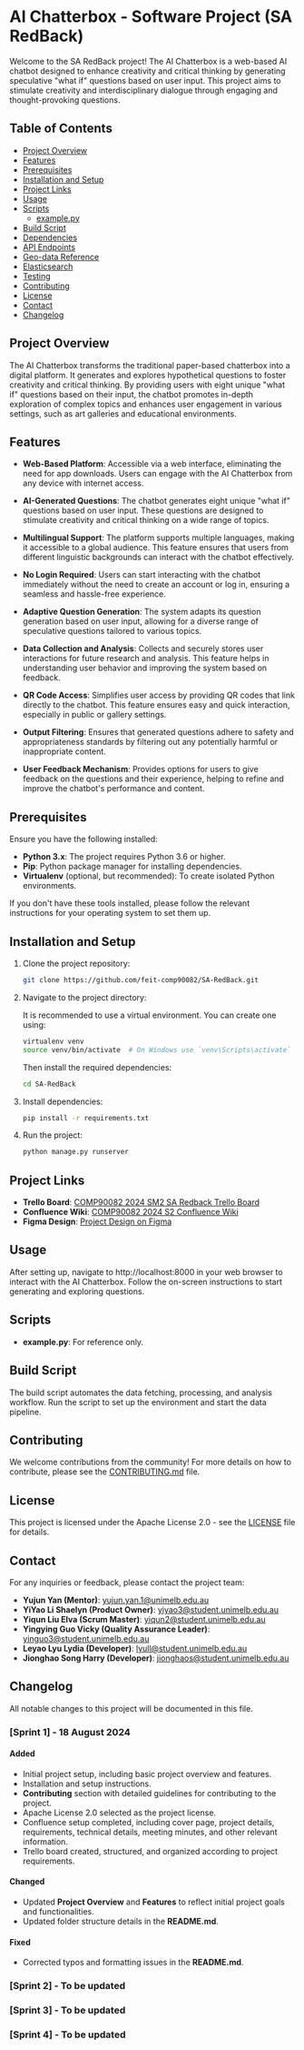 # AI Chatterbox - Software Project (SA RedBack)

Welcome to the SA RedBack project! The AI Chatterbox is a web-based AI chatbot designed to enhance creativity and critical thinking by generating speculative "what if" questions based on user input. This project aims to stimulate creativity and interdisciplinary dialogue through engaging and thought-provoking questions.

## Table of Contents

- [Project Overview](#project-overview)
- [Features](#features)
- [Prerequisites](#prerequisites)
- [Installation and Setup](#installation-and-setup)
- [Project Links](#project-links)
- [Usage](#usage)
- [Scripts](#scripts)
  - [example.py](#examplepy)
- [Build Script](#build-script)
- [Dependencies](#dependencies)
- [API Endpoints](#api-endpoints)
- [Geo-data Reference](#geo-data-reference)
- [Elasticsearch](#elasticsearch)
- [Testing](#testing)
- [Contributing](#contributing)
- [License](#license)
- [Contact](#contact)
- [Changelog](#changelog)

## Project Overview

The AI Chatterbox transforms the traditional paper-based chatterbox into a digital platform. It generates and explores hypothetical questions to foster creativity and critical thinking. By providing users with eight unique "what if" questions based on their input, the chatbot promotes in-depth exploration of complex topics and enhances user engagement in various settings, such as art galleries and educational environments.

## Features

- **Web-Based Platform**: Accessible via a web interface, eliminating the need for app downloads. Users can engage with the AI Chatterbox from any device with internet access.
  
- **AI-Generated Questions**: The chatbot generates eight unique "what if" questions based on user input. These questions are designed to stimulate creativity and critical thinking on a wide range of topics.

- **Multilingual Support**: The platform supports multiple languages, making it accessible to a global audience. This feature ensures that users from different linguistic backgrounds can interact with the chatbot effectively.

- **No Login Required**: Users can start interacting with the chatbot immediately without the need to create an account or log in, ensuring a seamless and hassle-free experience.

- **Adaptive Question Generation**: The system adapts its question generation based on user input, allowing for a diverse range of speculative questions tailored to various topics.

- **Data Collection and Analysis**: Collects and securely stores user interactions for future research and analysis. This feature helps in understanding user behavior and improving the system based on feedback.

- **QR Code Access**: Simplifies user access by providing QR codes that link directly to the chatbot. This feature ensures easy and quick interaction, especially in public or gallery settings.

- **Output Filtering**: Ensures that generated questions adhere to safety and appropriateness standards by filtering out any potentially harmful or inappropriate content.

- **User Feedback Mechanism**: Provides options for users to give feedback on the questions and their experience, helping to refine and improve the chatbot's performance and content.

## Prerequisites

Ensure you have the following installed:

- **Python 3.x**: The project requires Python 3.6 or higher.
- **Pip**: Python package manager for installing dependencies.
- **Virtualenv** (optional, but recommended): To create isolated Python environments.

If you don't have these tools installed, please follow the relevant instructions for your operating system to set them up.

## Installation and Setup

1. Clone the project repository:
   ```bash
   git clone https://github.com/feit-comp90082/SA-RedBack.git
   ```

2. Navigate to the project directory:

   It is recommended to use a virtual environment. You can create one using:
   ```bash
   virtualenv venv
   source venv/bin/activate  # On Windows use `venv\Scripts\activate`
   ```
   
   Then install the required dependencies:
    ```bash
    cd SA-RedBack
   ```

3. Install dependencies:
    ```bash
    pip install -r requirements.txt
   ```

4. Run the project:
    ```bash
    python manage.py runserver
   ```
## Project Links

- **Trello Board**: [COMP90082 2024 SM2 SA Redback Trello Board](https://trello.com/b/jHGbpSQC/comp90082-2024-sm2-sa-redback)
- **Confluence Wiki**: [COMP90082 2024 S2 Confluence Wiki](https://comp90082-2024-s2.atlassian.net/wiki/spaces/comp9008223/overview)
- **Figma Design**: [Project Design on Figma](https://www.figma.com/proto/ik7MYv4wULWS3Dhnu8QjKG/SA-Redback?page-id=0%3A1&node-id=21-212&viewport=583%2C1320%2C0.37&t=gGjkFiaqu2qhT8tz-1&scaling=min-zoom&content-scaling=fixed&starting-point-node-id=21%3A212&share=1)

 ## Usage

After setting up, navigate to http://localhost:8000 in your web browser to interact with the AI Chatterbox. Follow the on-screen instructions to start generating and exploring questions.

## Scripts

- **example.py**: For reference only.

## Build Script

The build script automates the data fetching, processing, and analysis workflow. Run the script to set up the environment and start the data pipeline.

## Contributing

We welcome contributions from the community! For more details on how to contribute, please see the [CONTRIBUTING.md](CONTRIBUTING.md) file.

## License

This project is licensed under the Apache License 2.0 - see the [LICENSE](LICENSE) file for details.

## Contact

For any inquiries or feedback, please contact the project team:
- **Yujun Yan (Mentor)**: yujun.yan.1@unimelb.edu.au
- **YiYao Li Shaelyn (Product Owner)**: yiyao3@student.unimelb.edu.au
- **Yiqun Liu Elva (Scrum Master)**: yiqun2@student.unimelb.edu.au
- **Yingying Guo Vicky (Quality Assurance Leader)**: yinguo3@student.unimelb.edu.au
- **Leyao Lyu Lydia (Developer)**: lyull@student.unimelb.edu.au
- **Jionghao Song Harry (Developer)**: jionghaos@student.unimelb.edu.au

## Changelog

All notable changes to this project will be documented in this file.

### [Sprint 1] - 18 August 2024

#### Added
- Initial project setup, including basic project overview and features.
- Installation and setup instructions.
- **Contributing** section with detailed guidelines for contributing to the project.
- Apache License 2.0 selected as the project license.
- Confluence setup completed, including cover page, project details, requirements, technical details, meeting minutes, and other relevant information.
- Trello board created, structured, and organized according to project requirements.

#### Changed
- Updated **Project Overview** and **Features** to reflect initial project goals and functionalities.
- Updated folder structure details in the **README.md**.

#### Fixed
- Corrected typos and formatting issues in the **README.md**.

### [Sprint 2] - To be updated

### [Sprint 3] - To be updated

### [Sprint 4] - To be updated
